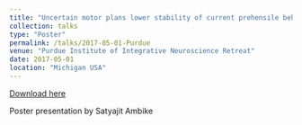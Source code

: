 ```yaml
---
title: "Uncertain motor plans lower stability of current prehensile behaviour"
collection: talks
type: "Poster"
permalink: /talks/2017-05-01-Purdue
venue: "Purdue Institute of Integrative Neuroscience Retreat"
date: 2017-05-01
location: "Michigan USA"
---
```


[Download here](http://mtillman14.github.io/files/poster/2017-05-01-Purdue.pdf)

Poster presentation by Satyajit Ambike
